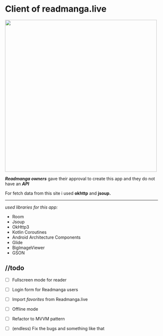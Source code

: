 # Client of readmanga.live

<p align="left">
<img src="https://github.com/razovu/ReadManga/blob/master/readmanga_demo.gif" href="" height="500">


***Readmanga owners*** gave their approval to create this app and they do not have an ***API***

For fetch data from this site i used **okhttp** and **jsoup.**

---

*used libraries for this app:*

- Room
- Jsoup
- OkHttp3
- Kotlin Coroutines
- Android Architecture Components
- Glide
- BigImageViewer
- GSON

## //todo

+ [ ] Fullscreen mode for reader
+ [ ] Login form for Readmanga users
+ [ ] Import *favorites* from Readmanga.live
+ [ ] Offline mode
+ [ ] Refactor to MVVM pattern
+ [ ] (endless) Fix the bugs and something like that

